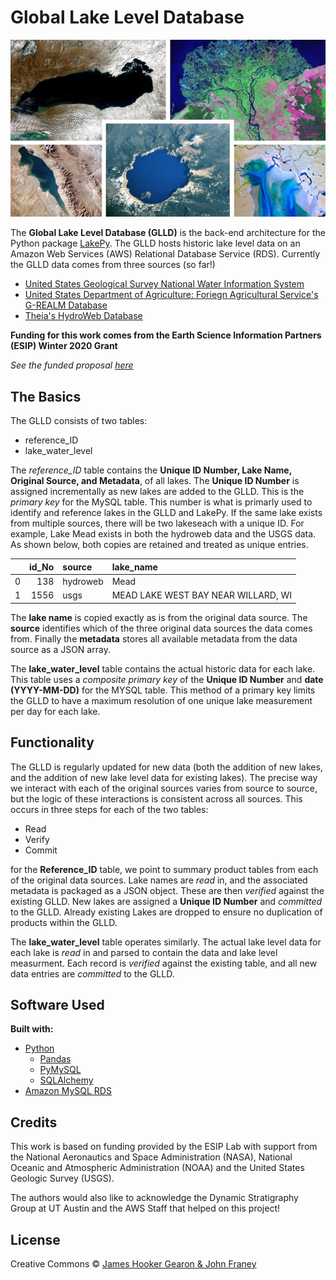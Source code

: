 # Global Lake Level Database

![](docs/ESIP_Lakes_Cover.jpg)

The **Global Lake Level Database (GLLD)** is the back-end architecture for the Python package [LakePy](https://github.com/ESIPFed/LakePy).
The GLLD hosts historic lake level data on an Amazon Web Services (AWS) Relational Database Service (RDS). Currently the
 GLLD data comes from three sources (so far!)

 - [United States Geological Survey National Water Information System](https://waterdata.usgs.gov/nwis)
 - [United States Department of Agriculture: Foriegn Agricultural Service's G-REALM Database](https://ipad.fas.usda.gov/cropexplorer/global_reservoir/)
 - [Theia's HydroWeb Database](http://hydroweb.theia-land.fr/)

**Funding for this work comes from the Earth Science Information Partners (ESIP) Winter 2020 Grant**

_See the funded proposal [here](https://www.esipfed.org/wp-content/uploads/2020/04/Gearon.pdf)_

## The Basics

The GLLD consists of two tables:
- reference_ID
- lake_water_level

The *reference_ID* table contains the **Unique ID Number, Lake Name, Original Source, and Metadata**, of all lakes.
The **Unique ID Number** is assigned incrementally as new lakes are added to the GLLD. This is the *primary key* for the MySQL table. This number is what is primarly used to identify
and reference lakes in the GLLD and LakePy. If the same lake exists from multiple sources, there will be two lakeseach with a unique ID.
For example, Lake Mead exists in both the hydroweb data and the USGS data. As shown below, both copies are retained and treated as unique entries.

|    |   id_No | source   | lake_name                           |
|---:|--------:|:---------|:------------------------------------|
|  0 |     138 | hydroweb | Mead                                |
|  1 |    1556 | usgs     | MEAD LAKE WEST BAY NEAR WILLARD, WI |

The **lake name** is copied exactly as is from the original data source. The **source** identifies which of the three original data sources
the data comes from. Finally the **metadata** stores all available metadata from the data source as a JSON array.

The **lake_water_level** table contains the actual historic data for each lake. This table uses a *composite primary key* 
of the **Unique ID Number** and **date (YYYY-MM-DD)** for the MYSQL table. This method of a primary key limits the GLLD to have a maximum resolution of
one unique lake measurement per day for each lake.

## Functionality
The GLLD is regularly updated for new data (both the addition of new lakes, and the addition of new lake level data for existing lakes). 
The precise way we interact with each of the original sources varies from source to source, but the logic of these interactions is consistent across all sources.
This occurs in three steps for each of the two tables:
- Read
- Verify
- Commit

for the **Reference_ID** table, we point to summary product tables from each of the original data sources. Lake names are *read* in, and the
associated metadata is packaged as a JSON object. These are then *verified* against the existing GLLD. New lakes are assigned
a **Unique ID Number** and *committed* to the GLLD. Already existing Lakes are dropped to ensure no duplication of products within the GLLD.

The **lake_water_level** table operates similarly. The actual lake level data for each lake is *read* in and parsed to contain the data and lake level measurment.
Each record is *verified* against the existing table, and all new data entries are *committed* to the GLLD. 

## Software Used
**Built with:**
- [Python](https://www.python.org/)
  - [Pandas](https://pandas.pydata.org/)
  - [PyMySQL](https://pymysql.readthedocs.io/en/latest/)
  - [SQLAlchemy](https://www.sqlalchemy.org/)
- [Amazon MySQL RDS](https://aws.amazon.com/rds/mysql/)

## Credits
This work is based on funding provided by the ESIP Lab with support from the National Aeronautics and Space
Administration (NASA), National Oceanic and Atmospheric Administration (NOAA) and the United States Geologic
Survey (USGS). 
  
The authors would also like to acknowledge the Dynamic
Stratigraphy Group at UT Austin and the AWS
Staff that helped on this project!

## License

Creative Commons © [James Hooker Gearon & John Franey](https://github.com/ESIPFed/GlobalLakeLevelDatabase/blob/master/LICENSE)